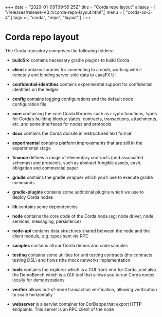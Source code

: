 +++
date = "2020-01-08T09:59:25Z"
title = "Corda repo layout"
aliases = [ "/releases/release-V3.4/corda-repo-layout.html",]
menu = [ "corda-os-3-4",]
tags = [ "corda", "repo", "layout",]
+++


# Corda repo layout

The Corda repository comprises the following folders:


* **buildSrc** contains necessary gradle plugins to build Corda


* **client** contains libraries for connecting to a node, working with it remotely and binding server-side data to
                    JavaFX UI


* **confidential-identities** contains experimental support for confidential identities on the ledger


* **config** contains logging configurations and the default node configuration file


* **core** containing the core Corda libraries such as crypto functions, types for Corda’s building blocks: states,
                    contracts, transactions, attachments, etc. and some interfaces for nodes and protocols


* **docs** contains the Corda docsite in restructured text format


* **experimental** contains platform improvements that are still in the experimental stage


* **finance** defines a range of elementary contracts (and associated schemas) and protocols, such as abstract fungible
                    assets, cash, obligation and commercial paper


* **gradle** contains the gradle wrapper which you’ll use to execute gradle commands


* **gradle-plugins** contains some additional plugins which we use to deploy Corda nodes


* **lib** contains some dependencies


* **node** contains the core code of the Corda node (eg: node driver, node services, messaging, persistence)


* **node-api** contains data structures shared between the node and the client module, e.g. types sent via RPC


* **samples** contains all our Corda demos and code samples


* **testing** contains some utilities for unit testing contracts (the contracts testing DSL) and flows (the
                    mock network) implementation


* **tools** contains the explorer which is a GUI front-end for Corda, and also the DemoBench which is a GUI tool that
                    allows you to run Corda nodes locally for demonstrations


* **verifier** allows out-of-node transaction verification, allowing verification to scale horizontally


* **webserver** is a servlet container for CorDapps that export HTTP endpoints. This server is an RPC client of the node



